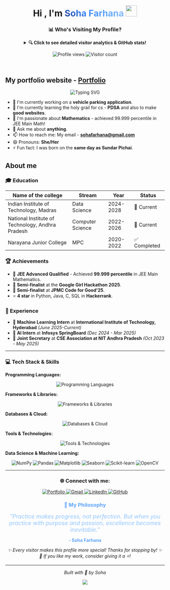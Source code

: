 <h1 align="center"><b>Hi , I'm <span style="background: linear-gradient(45deg, #1e3a8a, #3b82f6, #60a5fa, #93c5fd); -webkit-background-clip: text; -webkit-text-fill-color: transparent; background-clip: text;">Soha Farhana</span> </b><img src="https://media.giphy.com/media/hvRJCLFzcasrR4ia7z/giphy.gif" width="35"></h1>

<!-- GitHub Analytics Dashboard -->
<div align="center">

### 📊 Who's Visiting My Profile?

<details>
<summary><b>🔍 Click to see detailed visitor analytics & GitHub stats!</b></summary>

<br>


<!-- GitHub Stats Cards -->
<p align="center">
  <img height="180em" src="https://github-readme-stats.vercel.app/api?username=SohaFarhana05&show_icons=true&theme=cobalt&include_all_commits=true&count_private=true"/>
  <img height="180em" src="https://github-readme-stats.vercel.app/api/top-langs/?username=SohaFarhana05&layout=compact&langs_count=8&theme=cobalt"/>
</p>

<!-- Activity Graph -->
<p align="center">
  <img src="https://github-readme-activity-graph.vercel.app/graph?username=SohaFarhana05&bg_color=1a1b27&color=60a5fa&line=60a5fa&point=93c5fd&area=true&hide_border=true" alt="Activity Graph" />
</p>

<!-- GitHub Streak -->
<p align="center">
  <img src="https://github-readme-streak-stats.herokuapp.com/?user=SohaFarhana05&theme=cobalt&hide_border=true" alt="GitHub Streak" />
</p>

### 📈 Real-time Analytics
- **Total Profile Views:** ![Profile Views](https://komarev.com/ghpvc/?username=SohaFarhana05&color=60a5fa&style=flat-square)
- **GitHub Followers:** ![GitHub followers](https://img.shields.io/github/followers/SohaFarhana05?style=social)
- **Repository Stars:** ![GitHub User's stars](https://img.shields.io/github/stars/SohaFarhana05?style=social)

</details>

</div>

<!-- Visitor Analytics -->
<p align="center">
  <img src="https://komarev.com/ghpvc/?username=SohaFarhana05&label=Profile%20views&color=60a5fa&style=flat" alt="Profile views" />
  <img src="https://visitor-badge.laobi.icu/badge?page_id=SohaFarhana05.SohaFarhana05&left_color=60a5fa&right_color=93c5fd" alt="Visitor count" />
</p>

<br>

## My portfolio website - [Portfolio](https://sohafarhana05.github.io/Portfolio/)

<!-- Animated About Me -->
<p align="center">
  <img src="https://readme-typing-svg.herokuapp.com?font=Fira+Code&pause=1000&color=60A5FA&center=true&vCenter=true&width=500&lines=Data+Science+Student+%40+IIT+Madras;Computer+Science+%40+NIT+Andhra+Pradesh;Machine+Learning+Enthusiast;Full+Stack+Developer;JEE+Advanced+Qualifier;99.999%25+in+JEE+Main+Mathematics;Google+Girl+Hackathon+Semi-finalist;JPMC+Code+for+Good'25+Semi-finalist;ML+Intern+%40+IIIT+Hyderabad;Mathematics+Enthusiast" alt="Typing SVG" />
</p>

- 🔭 I'm currently working on a **vehicle parking application**.
- 🌱 I'm currently learning the holy grail for cs - **PDSA** and also to make **good websites**.
- 🧮 I'm passionate about **Mathematics** - achieved 99.999 percentile in JEE Main Math!
- 💬 Ask me about **anything**.
- 📫 How to reach me: My email - **sohafarhana@gmail.com**
- 😄 Pronouns: **She/Her**
- ⚡ Fun fact: I was born on the **same day as Sundar Pichai**.

## About me

### 🎓 Education
| Name of the college                   | Stream            | Year      | Status |
|---------------------------------------|-------------------|-----------|--------|
| Indian Institute of Technology, Madras | Data Science      | 2024-2028 | 🎯 Current |
| National Institute of Technology, Andhra Pradesh | Computer Science  | 2022-2026 | 🎯 Current |
| Narayana Junior College               | MPC               | 2020-2022 | ✅ Completed |

### 🏆 Achievements

* 🎯 **JEE Advanced Qualified** - Achieved **99.999 percentile** in JEE Main Mathematics.
* 🥈 **Semi-finalist** at the **Google Girl Hackathon 2025**.
* 🥈 **Semi-finalist** at **JPMC Code for Good'25**.
* ⭐ **4 star** in Python, Java, C, SQL in **Hackerrank**.

### 💼 Experience
* 🤖 **Machine Learning Intern** at **International Institute of Technology, Hyderabad** *(June 2025-Current)*
* 🧠 **AI Intern** at **Infosys SpringBoard** *(Dec 2024 - Mar 2025)*
* 👥 **Joint Secretary** at **CSE Association at NIT Andhra Pradesh** *(Oct 2023 - May 2025)*

---

### 💻 Tech Stack & Skills

<!-- Programming Languages -->
**Programming Languages:**
<p align="center">
  <img src="https://skillicons.dev/icons?i=python,java,c,cpp,js,html,css,sql&perLine=4" alt="Programming Languages" />
</p>

<!-- Frameworks & Libraries -->
**Frameworks & Libraries:**
<p align="center">
  <img src="https://skillicons.dev/icons?i=react,nodejs,flask,django,bootstrap,jquery,tensorflow,pytorch&perLine=4" alt="Frameworks & Libraries" />
</p>

<!-- Databases & Cloud -->
**Databases & Cloud:**
<p align="center">
  <img src="https://skillicons.dev/icons?i=mysql,mongodb,postgresql,firebase,aws,gcp,heroku,vercel&perLine=4" alt="Databases & Cloud" />
</p>

<!-- Tools & Technologies -->
**Tools & Technologies:**
<p align="center">
  <img src="https://skillicons.dev/icons?i=git,github,vscode,jupyter,docker,linux,bash,figma&perLine=4" alt="Tools & Technologies" />
</p>

<!-- Data Science & ML -->
**Data Science & Machine Learning:**
<p align="center">
  <img src="https://img.shields.io/badge/NumPy-013243?style=for-the-badge&logo=numpy&logoColor=white" alt="NumPy"/>
  <img src="https://img.shields.io/badge/Pandas-150458?style=for-the-badge&logo=pandas&logoColor=white" alt="Pandas"/>
  <img src="https://img.shields.io/badge/Matplotlib-11557c?style=for-the-badge&logo=matplotlib&logoColor=white" alt="Matplotlib"/>
  <img src="https://img.shields.io/badge/Seaborn-3776AB?style=for-the-badge&logo=python&logoColor=white" alt="Seaborn"/>
  <img src="https://img.shields.io/badge/Scikit--learn-F7931E?style=for-the-badge&logo=scikit-learn&logoColor=white" alt="Scikit-learn"/>
  <img src="https://img.shields.io/badge/OpenCV-27338e?style=for-the-badge&logo=OpenCV&logoColor=white" alt="OpenCV"/>
</p>

---

<!-- Connect with me -->
<h3 align="center">🌐 Connect with me:</h3>
<p align="center">
  <a href="https://sohafarhana05.github.io/Portfolio/" target="_blank">
    <img src="https://img.shields.io/badge/Portfolio-FF5722?style=for-the-badge&logo=todoist&logoColor=white" alt="Portfolio" />
  </a>
  <a href="mailto:sohafarhana@gmail.com" target="_blank">
    <img src="https://img.shields.io/badge/Gmail-D14836?style=for-the-badge&logo=gmail&logoColor=white" alt="Gmail" />
  </a>
  <a href="https://www.linkedin.com/in/sohafarhana/" target="_blank">
    <img src="https://img.shields.io/badge/LinkedIn-0077B5?style=for-the-badge&logo=linkedin&logoColor=white" alt="LinkedIn" />
  </a>
  <a href="https://github.com/SohaFarhana05" target="_blank">
    <img src="https://img.shields.io/badge/GitHub-100000?style=for-the-badge&logo=github&logoColor=white" alt="GitHub" />
  </a>
</p>

<!-- Inspirational Quote -->
<div align="center">
  <h3 style="color: #60a5fa;">💭 My Philosophy</h3>
  <p style="font-style: italic; font-size: 18px; color: #93c5fd; max-width: 600px; margin: 0 auto;">
    "Practice makes progress, not perfection. But when you practice with purpose and passion, excellence becomes inevitable."
  </p>
  <p style="color: #60a5fa; font-weight: bold;">- Soha Farhana</p>
</div>

<!-- Footer Message -->
<p align="center">
  <i>✨ Every visitor makes this profile more special! Thanks for stopping by! ✨</i><br>
  <i>💝 If you like my work, consider giving it a ⭐!</i>
</p>

---

<p align="center">
  <i>Built with 🩵 by Soha</i>
</p>

<p align="center">
  <img src="https://capsule-render.vercel.app/api?type=waving&color=gradient&height=60&section=footer"/>
</p>
